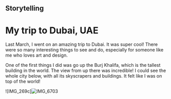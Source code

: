 ## Storytelling

# My trip to Dubai, UAE

Last March, I went on an amazing trip to Dubai. It was super cool! There were so many interesting things to see and do, especially for someone like me who loves art and design.

One of the first things I did was go up the Burj Khalifa, which is the tallest building in the world. The view from up there was incredible! I could see the whole city below, with all its skyscrapers and buildings. It felt like I was on top of the world!

![IMG_269c]![IMG_6703](https://github.com/bucharova/english-for-designers/assets/150127129/22054990-9cdd-40ac-9c98-529cfcab2cf2)
